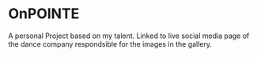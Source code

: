 # OnPOINTE
A personal Project based on my talent. 
Linked to live social media page of 
the dance company respondsible for the images in the gallery.
